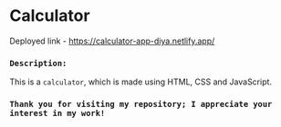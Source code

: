 # Calculator
Deployed link - https://calculator-app-diya.netlify.app/

### `Description:`
This is a `calculator`, which is made using HTML, CSS and JavaScript.

###  `Thank you for visiting my repository; I appreciate your interest in my work!`
